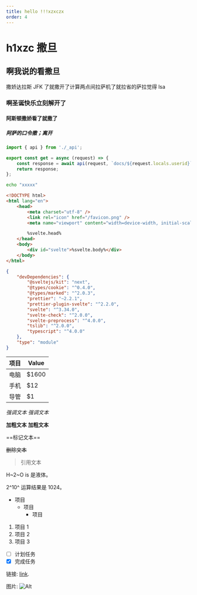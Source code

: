 ```yaml
---
title: hello !!!xzxczx
order: 4
---
```


# h1xzc 撒旦

## 啊我说的看撒旦

撒娇达拉斯 JFK 了就撒开了计算两点间拉萨机了就拉省的萨拉觉得 lsa

### 啊圣诞快乐立刻解开了

#### 阿斯顿撒娇看了就撒了

##### 阿萨的口令撒；离开

```js
import { api } from './_api';

export const get = async (request) => {
	const response = await api(request, `docs/${request.locals.userid}`);
	return response;
};
```

```bash
echo "xxxxx"
```

```html
<!DOCTYPE html>
<html lang="en">
	<head>
		<meta charset="utf-8" />
		<link rel="icon" href="/favicon.png" />
		<meta name="viewport" content="width=device-width, initial-scale=1" />

		%svelte.head%
	</head>
	<body>
		<div id="svelte">%svelte.body%</div>
	</body>
</html>
```

```json
{
	"devDependencies": {
		"@sveltejs/kit": "next",
		"@types/cookie": "^0.4.0",
		"@types/marked": "^2.0.3",
		"prettier": "~2.2.1",
		"prettier-plugin-svelte": "^2.2.0",
		"svelte": "^3.34.0",
		"svelte-check": "^2.0.0",
		"svelte-preprocess": "^4.0.0",
		"tslib": "^2.0.0",
		"typescript": "^4.0.0"
	},
	"type": "module"
}
```

| 项目 | Value |
| ---- | ----- |
| 电脑 | $1600 |
| 手机 | $12   |
| 导管 | $1    |

_强调文本_ _强调文本_

**加粗文本** **加粗文本**

==标记文本==

~~删除文本~~

> 引用文本

H~2~O is 是液体。

2^10^ 运算结果是 1024。

- 项目
  - 项目
    - 项目

1. 项目 1
2. 项目 2
3. 项目 3

- [ ] 计划任务
- [x] 完成任务

链接: [link](https://www.csdn.net/).

图片: ![Alt](https://imgconvert.csdnimg.cn/aHR0cHM6Ly9hdmF0YXIuY3Nkbi5uZXQvNy83L0IvMV9yYWxmX2h4MTYzY29tLmpwZw)
